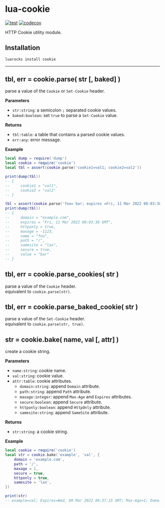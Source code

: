 lua-cookie
=========

[![test](https://github.com/mah0x211/lua-cookie/actions/workflows/test.yml/badge.svg)](https://github.com/mah0x211/lua-cookie/actions/workflows/test.yml)
[![codecov](https://codecov.io/gh/mah0x211/lua-cookie/branch/master/graph/badge.svg)](https://codecov.io/gh/mah0x211/lua-cookie)


HTTP Cookie utility module.


## Installation

```sh
luarocks install cookie
```

---

## tbl, err = cookie.parse( str [, baked] )

parse a value of the `Cookie` or `Set-Cookie` header.

**Parameters**

- `str:string`: a semicolon `;` separated cookie values.
- `baked:boolean`: set `true` to parse a `Set-Cookie` value.

**Returns**

- `tbl:table`: a table that contains a parsed cookie values.
- `err:any`: error message.


**Example**

```lua
local dump = require('dump')
local cookie = require('cookie')
local tbl = assert(cookie.parse('cookie1=val1; cookie2=val2'))

print(dump(tbl))
-- {
--     cookie1 = "val1",
--     cookie2 = "val2"
-- }

tbl = assert(cookie.parse('foo= bar; expires =Fri, 11 Mar 2022 08:03:38 GMT; Max-age = -01123; doMain=example.com; patH=/; SECURE; HTTponLy; samesite=lAx', true)
print(dump(tbl))
-- {
--     domain = "example.com",
--     expires = "Fri, 11 Mar 2022 08:03:38 GMT",
--     httponly = true,
--     maxage = -1123,
--     name = "foo",
--     path = "/",
--     samesite = "lax",
--     secure = true,
--     value = "bar"
-- }
```


## tbl, err = cookie.parse_cookies( str )

parse a value of the `Cookie` header.  
equivalent to `cookie.parse(str)`.


## tbl, err = cookie.parse_baked_cookie( str )

parse a value of the `Set-Cookie` header.  
equivalent to `cookie.parse(str, true)`.


## str = cookie.bake( name, val [, attr] )

create a cookie string.

**Parameters**

- `name:string`: cookie name.
- `val:string`: cookie value.
- `attr:table`: cookie attributes.
  - `domain:string`: append `Domain` attribute.
  - `path:string`: append `Path` attribute.
  - `maxage:integer`: append `Max-Age` and `Expires` attributes.
  - `secure:boolean`: append `Secure` attribute.
  - `httponly:boolean`: append `HttpOnly` attribute.
  - `samesite:string`: append `SameSite` attribute.


**Returns**

- `str:string`: a cookie string.


**Example**

```lua
local cookie = require('cookie')
local str = cookie.bake('example', 'val', {
    domain = 'example.com',
    path = '/',
    maxage = 1,
    secure = true,
    httponly = true,
    samesite = 'lax',
})

print(str)
-- example=val; Expires=Wed, 09 Mar 2022 06:37:15 GMT; Max-Age=1; Domain=example.com; Path=/; SameSite=Lax; Secure; HttpOnly
```

